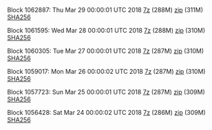 Block 1062887: Thu Mar 29 00:00:01 UTC 2018 [7z](https://transfer.sh/tsWzN/bootstrap.dat.20180329.7z) (288M) [zip](https://transfer.sh/UitX0/bootstrap.dat.20180329.zip) (311M) [SHA256](https://transfer.sh/5Ek3u/sha256.txt)

Block 1061595: Wed Mar 28 00:00:01 UTC 2018 [7z](https://transfer.sh/yOAXm/bootstrap.dat.20180328.7z) (288M) [zip](https://transfer.sh/2IIc9/bootstrap.dat.20180328.zip) (310M) [SHA256](https://transfer.sh/vYsYI/sha256.txt)

Block 1060305: Tue Mar 27 00:00:01 UTC 2018 [7z](https://transfer.sh/UnXY2/bootstrap.dat.20180327.7z) (287M) [zip](https://transfer.sh/pX3iY/bootstrap.dat.20180327.zip) (310M) [SHA256](https://transfer.sh/FyQKW/sha256.txt)

Block 1059017: Mon Mar 26 00:00:02 UTC 2018 [7z](https://transfer.sh/DIrnb/bootstrap.dat.20180326.7z) (287M) [zip](https://transfer.sh/YnWGt/bootstrap.dat.20180326.zip) (310M) [SHA256](https://transfer.sh/B7Nuo/sha256.txt)

Block 1057723: Sun Mar 25 00:00:01 UTC 2018 [7z](https://transfer.sh/UaRk5/bootstrap.dat.20180325.7z) (287M) [zip](https://transfer.sh/7RHEy/bootstrap.dat.20180325.zip) (309M) [SHA256](https://transfer.sh/1vIHL/sha256.txt)

Block 1056428: Sat Mar 24 00:00:02 UTC 2018 [7z](https://transfer.sh/zZmwK/bootstrap.dat.20180324.7z) (286M) [zip](https://transfer.sh/cqxPB/bootstrap.dat.20180324.zip) (309M) [SHA256](https://transfer.sh/W3Ctf/sha256.txt)
